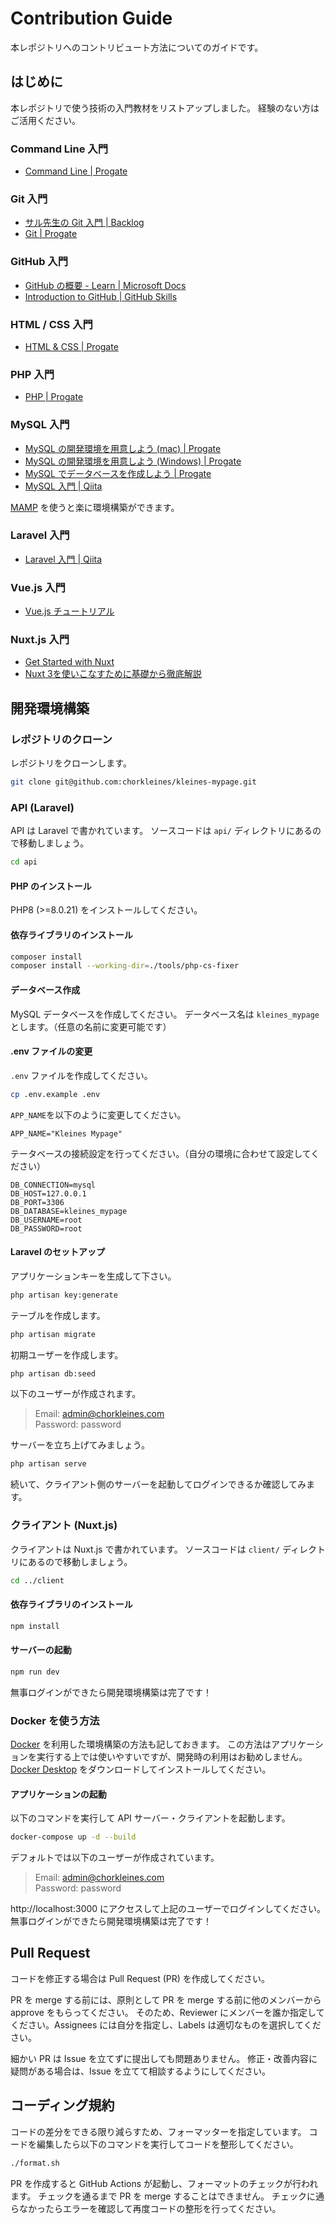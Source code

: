 # Contribution Guide

本レポジトリへのコントリビュート方法についてのガイドです。

## はじめに

本レポジトリで使う技術の入門教材をリストアップしました。
経験のない方はご活用ください。

### Command Line 入門

- [Command Line | Progate](https://prog-8.com/courses/commandline)

### Git 入門

- [サル先生の Git 入門 | Backlog](https://backlog.com/ja/git-tutorial/)
- [Git | Progate](https://prog-8.com/courses/git)

### GitHub 入門

- [GitHub の概要 - Learn | Microsoft Docs](https://docs.microsoft.com/ja-jp/training/modules/introduction-to-github/)
- [Introduction to GitHub | GitHub Skills](https://github.com/skills/introduction-to-github)

### HTML / CSS 入門

- [HTML & CSS | Progate](https://prog-8.com/courses/html)

### PHP 入門

- [PHP | Progate](https://prog-8.com/courses/php)

### MySQL 入門

- [MySQL の開発環境を用意しよう (mac) | Progate](https://prog-8.com/docs/mysql-env)
- [MySQL の開発環境を用意しよう (Windows) | Progate](https://prog-8.com/docs/mysql-env-win)
- [MySQL でデータベースを作成しよう | Progate](https://prog-8.com/docs/mysql-database-setup)
- [MySQL 入門 | Qiita](https://qiita.com/okamuuu/items/c4efb7dc606d9efe4282)

[MAMP](https://www.mamp.info/en/mamp) を使うと楽に環境構築ができます。

### Laravel 入門

- [Laravel 入門 | Qiita](https://qiita.com/sano1202/items/6021856b70e4f8d3dc3d)

### Vue.js 入門

- [Vue.js チュートリアル](https://ja.vuejs.org/tutorial/#step-1)

### Nuxt.js 入門

- [Get Started with Nuxt](https://nuxt.com/docs/getting-started/introduction)
- [Nuxt 3を使いこなすために基礎から徹底解説](https://reffect.co.jp/vue/nuxt3/)

## 開発環境構築

### レポジトリのクローン

レポジトリをクローンします。

```sh
git clone git@github.com:chorkleines/kleines-mypage.git
```

### API (Laravel)

API は Laravel で書かれています。
ソースコードは `api/` ディレクトリにあるので移動しましょう。

```sh
cd api
```

#### PHP のインストール

PHP8 (>=8.0.21) をインストールしてください。

#### 依存ライブラリのインストール

```sh
composer install
composer install --working-dir=./tools/php-cs-fixer
```

#### データベース作成

MySQL データベースを作成してください。
データベース名は `kleines_mypage` とします。（任意の名前に変更可能です）

#### .env ファイルの変更

`.env` ファイルを作成してください。

```sh
cp .env.example .env
```

`APP_NAME`を以下のように変更してください。

```
APP_NAME="Kleines Mypage"
```

テータベースの接続設定を行ってください。（自分の環境に合わせて設定してください）

```
DB_CONNECTION=mysql
DB_HOST=127.0.0.1
DB_PORT=3306
DB_DATABASE=kleines_mypage
DB_USERNAME=root
DB_PASSWORD=root
```

#### Laravel のセットアップ

アプリケーションキーを生成して下さい。

```sh
php artisan key:generate
```

テーブルを作成します。

```sh
php artisan migrate
```

初期ユーザーを作成します。

```sh
php artisan db:seed
```

以下のユーザーが作成されます。

> Email: admin@chorkleines.com  
> Password: password

サーバーを立ち上げてみましょう。

```sh
php artisan serve
```

続いて、クライアント側のサーバーを起動してログインできるか確認してみます。

### クライアント (Nuxt.js)

クライアントは Nuxt.js で書かれています。
ソースコードは `client/` ディレクトリにあるので移動しましょう。

```sh
cd ../client
```

#### 依存ライブラリのインストール

```sh
npm install
```

#### サーバーの起動

```sh
npm run dev
```

無事ログインができたら開発環境構築は完了です！

### Docker を使う方法

[Docker](https://www.docker.com) を利用した環境構築の方法も記しておきます。
この方法はアプリケーションを実行する上では使いやすいですが、開発時の利用はお勧めしません。
[Docker Desktop](https://www.docker.com/products/docker-desktop/) をダウンロードしてインストールしてください。

#### アプリケーションの起動

以下のコマンドを実行して API サーバー・クライアントを起動します。

```sh
docker-compose up -d --build
```

デフォルトでは以下のユーザーが作成されています。

> Email: admin@chorkleines.com  
> Password: password

http://localhost:3000 にアクセスして上記のユーザーでログインしてください。
無事ログインができたら開発環境構築は完了です！

## Pull Request

コードを修正する場合は Pull Request (PR) を作成してください。

PR を merge する前には、原則として PR を merge する前に他のメンバーから approve をもらってください。
そのため、Reviewer にメンバーを誰か指定してください。Assignees には自分を指定し、Labels は適切なものを選択してください。

細かい PR は Issue を立てずに提出しても問題ありません。
修正・改善内容に疑問がある場合は、Issue を立てて相談するようにしてください。

## コーディング規約

コードの差分をできる限り減らすため、フォーマッターを指定しています。
コードを編集したら以下のコマンドを実行してコードを整形してください。

```sh
./format.sh
```

PR を作成すると GitHub Actions が起動し、フォーマットのチェックが行われます。
チェックを通るまで PR を merge することはできません。
チェックに通らなかったらエラーを確認して再度コードの整形を行ってください。
